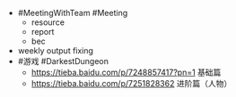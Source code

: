 - #MeetingWithTeam #Meeting
	- resource
	- report
	- bec
- weekly output fixing
- #游戏 #DarkestDungeon
	- https://tieba.baidu.com/p/7248857417?pn=1 基础篇
	- https://tieba.baidu.com/p/7251828362 进阶篇（人物）
